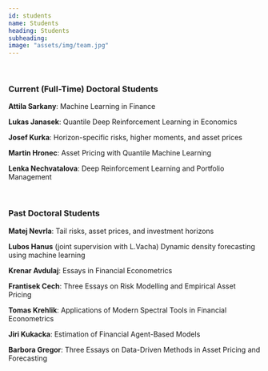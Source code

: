 ```yaml
---
id: students
name: Students
heading: Students
subheading:
image: "assets/img/team.jpg"
---
```


 <br/>

### Current (Full-Time) Doctoral Students

**Attila Sarkany**: Machine Learning in Finance

**Lukas Janasek**: Quantile Deep Reinforcement Learning in Economics

**Josef Kurka**: Horizon-specific risks, higher moments, and asset prices

**Martin Hronec**: Asset Pricing with Quantile Machine Learning

**Lenka Nechvatalova**: Deep Reinforcement Learning and Portfolio Management

 <br/>

### Past Doctoral Students

**Matej Nevrla**: Tail risks, asset prices, and investment horizons

**Lubos Hanus** (joint supervision with L.Vacha) Dynamic density forecasting using machine learning

**Krenar Avdulaj**: Essays in Financial Econometrics

**Frantisek Cech**: Three Essays on Risk Modelling and Empirical Asset Pricing

**Tomas Krehlik**: Applications of Modern Spectral Tools in Financial Econometrics

**Jiri Kukacka**: Estimation of Financial Agent-Based Models

**Barbora Gregor**: Three Essays on Data-Driven Methods in Asset Pricing and Forecasting
